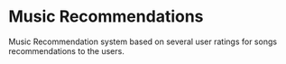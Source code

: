 # Music Recommendations
Music Recommendation system based on several user ratings for songs recommendations to the users.
